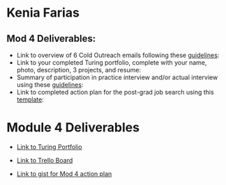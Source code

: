# Kenia Farias

## Mod 4 Deliverables:
* Link to overview of 6 Cold Outreach emails following these [guidelines](https://github.com/turingschool/career-development-curriculum/blob/master/module_four/cold_outreach_deliverable_guidelines.md):
* Link to your completed Turing portfolio, complete with your name, photo, description, 3 projects, and resume: 
* Summary of participation in practice interview and/or actual interview using these [guidelines](https://github.com/turingschool/career-development-curriculum/blob/master/module_four/interview_practice_reflection_guidelines.md):
* Link to completed action plan for the post-grad job search using this [template](https://github.com/turingschool/career-development-curriculum/blob/master/module_four/post_grad_plan.md):

#  Module 4 Deliverables

* [Link to Turing Portfolio](https://www.turing.io/alumni/kenia-farias)

* [Link to Trello Board](https://trello.com/b/h8WYwvYe/kenia-farias-job-tracker)

* [Link to gist for Mod 4 action plan](https://gist.github.com/kfarias/b1147a93a9fc296b42ebd92d7876cf87)
